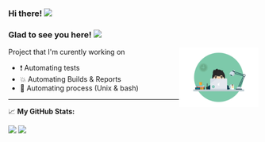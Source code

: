 ### Hi there! <img src="https://media.giphy.com/media/hvRJCLFzcasrR4ia7z/giphy.gif" width="25px">
### Glad to see you here! ![](https://visitor-badge.glitch.me/badge?page_id=AbrialStha.AbrialStha)

<img align="right" alt="GIF" src="tester.gif"  height="120"/>
Project that I'm curently working on  

- :exclamation: Automating tests
- :collision: Automating Builds & Reports
- :star2: Automating process (Unix & bash)


---
📈 **My GitHub Stats:**

<p>
<img height="180em" src="https://github-readme-stats.vercel.app/api?username=AbrialStha&show_icons=true&hide_border=true&&count_private=true&include_all_commits=true" />
<img height="180em" src="https://github-readme-stats.vercel.app/api/top-langs/?username=AbrialStha&exclude_repo=KNN-Image-Classification&show_icons=true&hide_border=true&layout=compact&langs_count=8"/>
</p>
